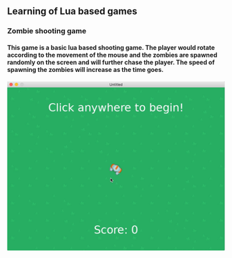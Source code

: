 ## Learning of Lua based games 
### Zombie shooting game
#### This game is a basic lua based shooting game. The player would rotate according to the movement of the mouse and the zombies are spawned randomly on the screen and will further chase the player. The speed of spawning the zombies will increase as the time goes.
![](https://github.com/shenn034/hello-world/blob/master/zombie.jpg)
[](https://youtu.be/Vr-1Vuxb63A)

